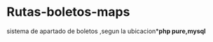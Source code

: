 Rutas-boletos-maps
==================

sistema de apartado de boletos ,segun la ubicacion***php pure,mysql**
